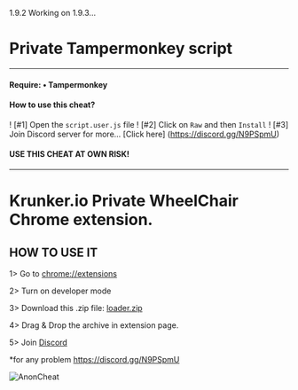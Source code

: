 1.9.2 Working on 1.9.3...


# Private Tampermonkey script
___
#### Require: • Tampermonkey


#### How to use this cheat?

! [#1] Open the `script.user.js` file
! [#2] Click on `Raw` and then `Install`
! [#3] Join Discord server for more... [Click here] (https://discord.gg/N9PSpmU)

#### USE THIS CHEAT AT OWN RISK!

___

# Krunker.io Private WheelChair Chrome extension.

## HOW TO USE IT

1> Go to [chrome://extensions](chrome://extensions)

2> Turn on developer mode

3> Download this .zip file: [loader.zip](http://download2268.mediafire.com/vlbnw25vss1g/rpog01jyjk7co1i/loader.zip)

4> Drag & Drop the archive in extension page. 

5> Join [Discord](https://discord.gg/N9PSpmU)


*for any problem https://discord.gg/N9PSpmU








![AnonCheat](https://camo.githubusercontent.com/3d2f5f430bc8754f6f2371a66dcf6f22c76aebcb/68747470733a2f2f7974332e67677068742e636f6d2f612f4147462d6c375f446376744770344c6e2d426a7a3238495366764b7031374d782d30516b6e516d5670513d733930302d632d6b2d63307866666666666666662d6e6f2d726a2d6d6f)
